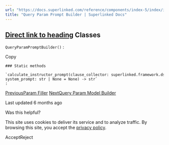 ```yaml
---
url: "https://docs.superlinked.com/reference/components/index-5/index/index/query_param_prompt_builder"
title: "Query Param Prompt Builder | Superlinked Docs"
---
```


## [Direct link to heading](https://docs.superlinked.com/reference/components/index-5/index/index/query_param_prompt_builder\#classes)    Classes

`QueryParamPromptBuilder()` :

Copy

```inline-grid min-w-full grid-cols-[auto_1fr] [count-reset:line] print:whitespace-pre-wrap
### Static methods

`calculate_instructor_prompt(clause_collector: superlinked.framework.dsl.query.nlq.nlq_clause_collector.NLQClauseCollector, system_prompt: str | None = None) ‑> str`
:
```

[PreviousParam Filler](https://docs.superlinked.com/reference/components/index-5/index/index) [NextQuery Param Model Builder](https://docs.superlinked.com/reference/components/index-5/index/index/query_param_model_builder)

Last updated 6 months ago

Was this helpful?

This site uses cookies to deliver its service and to analyze traffic. By browsing this site, you accept the [privacy policy](https://superlinked.com/policies/privacy-policy).

AcceptReject